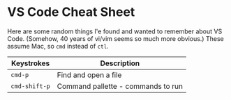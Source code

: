 # VS Code Cheat Sheet
Here are some random things I'e found and wanted to remember about VS Code.
(Somehow, 40 years of vi/vim seems so much more obvious.) These assume Mac,
so `cmd` instead of `ctl`.

| Keystrokes | Description |
| ---------- | ----------- |
| `cmd-p`    | Find and open a file |
| `cmd-shift-p` | Command pallette - commands to run |

